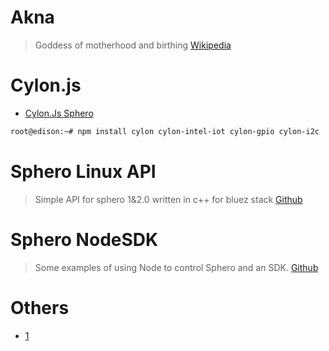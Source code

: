 # Akna

> Goddess of motherhood and birthing [Wikipedia](https://en.wikipedia.org/wiki/Akna)

# Cylon.js

- [Cylon.Js Sphero](https://cylonjs.com/documentation/platforms/sphero/)

```sh
root@edison:~# npm install cylon cylon-intel-iot cylon-gpio cylon-i2c
```

# Sphero Linux API

> Simple API for sphero 1&2.0 written in c++ for bluez stack [Github](https://github.com/slock83/sphero-linux-api)


# Sphero NodeSDK

> Some examples of using Node to control Sphero and an SDK. [Github](https://github.com/sphero-atx/Sphero-NodeSDK)

# Others

- [1](https://medium.com/@Charlie__Gerard/control-the-sphero-with-the-leap-motion-using-node-js-ee6979c0fdcb)

